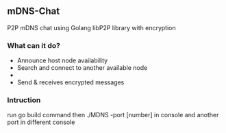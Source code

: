<!DOCTYPE html>
<html>
<body>
    <h2>mDNS-Chat</h2>
    <p>P2P mDNS chat using Golang libP2P library with encryption</p>

<div>
    <h3>What can it do?</h3>
    <ul>
        <li>Announce host node availability </li>
        <li>Search and connect to another available node<li>
        <li>Send & receives encrypted messages</li>
    </ul>
</div>

<div>
    <h3>Intruction</h3>
    <p>run go build command then ./MDNS -port [number] in console and another port in different console </p>
</div>
    
</body>
</html>
